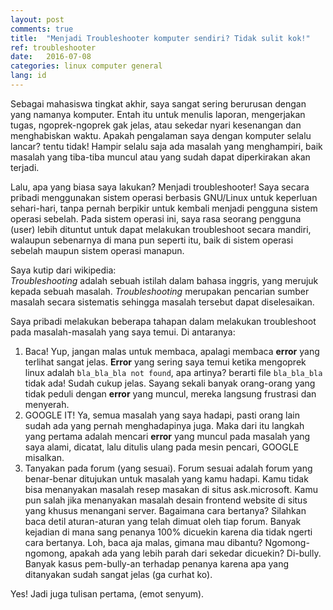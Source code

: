 ```yaml
---
layout: post
comments: true
title:  "Menjadi Troubleshooter komputer sendiri? Tidak sulit kok!"
ref: troubleshooter
date:   2016-07-08 
categories: linux computer general 
lang: id
---
```


Sebagai mahasiswa tingkat akhir, saya sangat sering berurusan dengan yang namanya komputer. Entah itu untuk menulis laporan, mengerjakan tugas, ngoprek-ngoprek gak jelas, atau sekedar nyari kesenangan dan menghabiskan waktu. Apakah pengalaman saya dengan komputer selalu lancar? tentu tidak! Hampir selalu saja ada masalah yang menghampiri, baik masalah yang tiba-tiba muncul atau yang sudah dapat diperkirakan akan terjadi.

Lalu, apa yang biasa saya lakukan? Menjadi troubleshooter! Saya secara pribadi menggunakan sistem operasi berbasis GNU/Linux untuk keperluan sehari-hari, tanpa pernah berpikir untuk kembali menjadi pengguna sistem operasi sebelah. Pada sistem operasi ini, saya rasa seorang pengguna (user) lebih dituntut untuk dapat melakukan troubleshoot secara mandiri, walaupun sebenarnya di mana pun seperti itu, baik di sistem operasi sebelah maupun sistem operasi manapun.

Saya kutip dari wikipedia:  
*Troubleshooting* adalah sebuah istilah dalam bahasa inggris, yang merujuk kepada sebuah masalah. *Troubleshooting* merupakan pencarian sumber masalah secara sistematis sehingga masalah tersebut dapat diselesaikan.


Saya pribadi melakukan beberapa tahapan dalam melakukan troubleshoot pada masalah-masalah yang saya temui. Di antaranya:

1. Baca! Yup, jangan malas untuk membaca, apalagi membaca **error** yang terlihat sangat jelas. **Error** yang sering saya temui ketika mengoprek linux adalah `bla_bla_bla not found`, apa artinya? berarti file `bla_bla_bla` tidak ada! Sudah cukup jelas. Sayang sekali banyak orang-orang yang tidak peduli dengan **error** yang muncul, mereka langsung frustrasi dan menyerah.
2. GOOGLE IT! Ya, semua masalah yang saya hadapi, pasti orang lain sudah ada yang pernah menghadapinya juga. Maka dari itu langkah yang pertama adalah mencari **error** yang muncul pada masalah yang saya alami, dicatat, lalu ditulis ulang pada mesin pencari, GOOGLE misalkan. 
3. Tanyakan pada forum (yang sesuai). Forum sesuai adalah forum yang benar-benar ditujukan untuk masalah yang kamu hadapi. Kamu tidak bisa menanyakan masalah resep masakan di situs ask.microsoft. Kamu pun salah jika menanyakan masalah desain frontend website di situs yang khusus menangani server. Bagaimana cara bertanya? Silahkan baca detil aturan-aturan yang telah dimuat oleh tiap forum. Banyak kejadian di mana sang penanya 100% dicuekin karena dia tidak ngerti cara bertanya. Loh, baca aja malas, gimana mau dibantu? Ngomong-ngomong, apakah ada yang lebih parah dari sekedar dicuekin? Di-bully. Banyak kasus pem-bully-an terhadap penanya karena apa yang ditanyakan sudah sangat jelas (ga curhat ko).


Yes! Jadi juga tulisan pertama, (emot senyum). 
